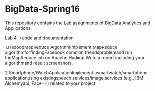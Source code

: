 # BigData-Spring16
This repository contains the Lab assignments of BigData Analytics and Applications.

Lab 4
   ->code and documentation
   
   1.HadoopMapReduce AlgorithmImplement MapReduce algorithmforfindingFacebook common friendsproblemand run theMapReduce job on Apache Hadoop.Write a report including your algorithmand result screenshots.
   
   2.Smartphone/WatchApplicationImplement asmartwatch/smartphone applicationusing existingspeech services/image services (e.g., IBM Alchemyapi, Face++) related to your project.
